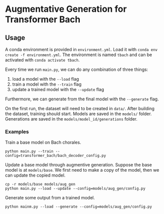 # Augmentative Generation for Transformer Bach

## Usage
A conda environment is provided in `environment.yml`. Load it with `conda env create -f environment.yml`. The environment is named `tbach` and can be activated with `conda activate tbach`.

Every time we run `main.py`, we can do any combination of three things:
1. load a model with the `--load` flag
2. train a model with the `--train` flag
3. update a trained model with the `--update` flag

Furthermore, we can generate from the final model with the `--generate` flag. 

On the first run, the dataset will need to be created in `data/`. After building the dataset, training should start. Models are saved in the `models/` folder. Generations are saved in the `models/model_id/generations` folder. 

### Examples
Train a base model on Bach chorales.
```
python main.py --train --config=transformer_bach/bach_decoder_config.py
```

Update a base model through augmentive generation. Suppose the base model is at `models/base`. We first need to make a copy of the model, then we can update the copied model.
```
cp -r models/base models/aug_gen
python main.py --load --update --config=models/aug_gen/config.py
```

Generate some output from a trained model.
```
python mainm.py --load --generate --config=models/aug_gen/config.py
```
